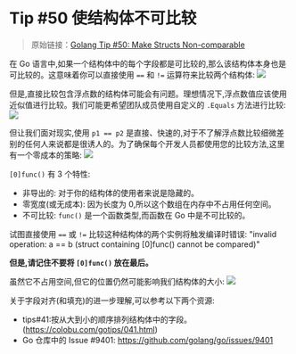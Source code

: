 # Tip #50 使结构体不可比较

> 原始链接：[Golang Tip #50: Make Structs Non-comparable](https://twitter.com/func25/status/1768621711929311620)

在 Go 语言中,如果一个结构体中的每个字段都是可比较的,那么该结构体本身也是可比较的。这意味着你可以直接使用 `==` 和 `!=` 运算符来比较两个结构体:
![](./images/050/1.png)

但是,直接比较包含浮点数的结构体可能会有问题。理想情况下,浮点数值应该使用近似值进行比较。我们可能更希望团队成员使用自定义的 `.Equals` 方法进行比较:
![](./images/050/2.png)

但让我们面对现实,使用 `p1 == p2` 是直接、快速的,对于不了解浮点数比较细微差别的任何人来说都是很诱人的。为了确保每个开发人员都使用您的比较方法,这里有一个零成本的策略:
![](./images/050/3.jpeg)

`[0]func()` 有 3 个特性:

- 非导出的: 对于你的结构体的使用者来说是隐藏的。
- 零宽度(或无成本): 因为长度为 0,所以这个数组在内存中不占用任何空间。
- 不可比较: `func()` 是一个函数类型,而函数在 Go 中是不可比较的。

试图直接使用 `==` 或 `!=` 比较这种结构体的两个实例将触发编译时错误:
"invalid operation: a == b (struct containing [0]func() cannot be compared)"

**但是,请记住不要将 `[0]func()` 放在最后。**

虽然它不占用空间,但它的位置仍然可能影响我们结构体的大小:
![](./images/050/4.png)

关于字段对齐(和填充)的进一步理解,可以参考以下两个资源:

- tips#41:按从大到小的顺序排列结构体中的字段。(https://colobu.com/gotips/041.html)
- Go 仓库中的 Issue #9401: https://github.com/golang/go/issues/9401
